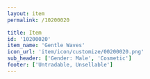 ```yaml
---
layout: item
permalink: /10200020

title: Item
id: '10200020'
item_name: 'Gentle Waves'
icon_url: 'item/icon/customize/00200020.png'
sub_header: ['Gender: Male', 'Cosmetic']
footer: ['Untradable, Unsellable']
---
```

